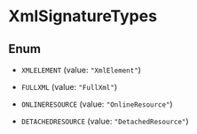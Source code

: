

# XmlSignatureTypes

## Enum


* `XMLELEMENT` (value: `"XmlElement"`)

* `FULLXML` (value: `"FullXml"`)

* `ONLINERESOURCE` (value: `"OnlineResource"`)

* `DETACHEDRESOURCE` (value: `"DetachedResource"`)




